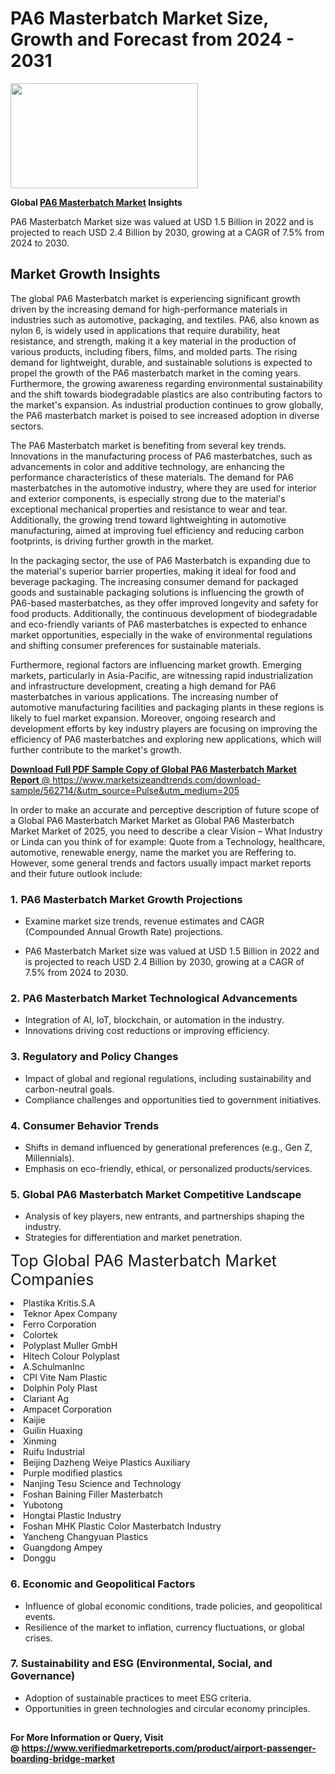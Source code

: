 <H1>PA6 Masterbatch Market Size, Growth and Forecast from 2024 - 2031</H1><img class="aligncenter size-medium wp-image-584254" src="https://thirdeyenews.in/wp-content/uploads/2024/09/Global-Market-Research-300x168.jpeg" alt="" width="300" height="168" /><p><strong>Global&nbsp;<a href="https://www.marketsizeandtrends.com/download-sample/562714/&amp;utm_source=Pulse&amp;utm_medium=205">PA6 Masterbatch Market</a> Insights</strong></p><p>PA6 Masterbatch Market size was valued at USD 1.5 Billion in 2022 and is projected to reach USD 2.4 Billion by 2030, growing at a CAGR of 7.5% from 2024 to 2030.</p><p><h2>Market Growth Insights</h2> <p>The global PA6 Masterbatch market is experiencing significant growth driven by the increasing demand for high-performance materials in industries such as automotive, packaging, and textiles. PA6, also known as nylon 6, is widely used in applications that require durability, heat resistance, and strength, making it a key material in the production of various products, including fibers, films, and molded parts. The rising demand for lightweight, durable, and sustainable solutions is expected to propel the growth of the PA6 masterbatch market in the coming years. Furthermore, the growing awareness regarding environmental sustainability and the shift towards biodegradable plastics are also contributing factors to the market's expansion. As industrial production continues to grow globally, the PA6 masterbatch market is poised to see increased adoption in diverse sectors.</p> <p><a href="#"></a></p> <p>The PA6 Masterbatch market is benefiting from several key trends. Innovations in the manufacturing process of PA6 masterbatches, such as advancements in color and additive technology, are enhancing the performance characteristics of these materials. The demand for PA6 masterbatches in the automotive industry, where they are used for interior and exterior components, is especially strong due to the material's exceptional mechanical properties and resistance to wear and tear. Additionally, the growing trend toward lightweighting in automotive manufacturing, aimed at improving fuel efficiency and reducing carbon footprints, is driving further growth in the market.</p> <p>In the packaging sector, the use of PA6 Masterbatch is expanding due to the material's superior barrier properties, making it ideal for food and beverage packaging. The increasing consumer demand for packaged goods and sustainable packaging solutions is influencing the growth of PA6-based masterbatches, as they offer improved longevity and safety for food products. Additionally, the continuous development of biodegradable and eco-friendly variants of PA6 masterbatches is expected to enhance market opportunities, especially in the wake of environmental regulations and shifting consumer preferences for sustainable materials.</p> <p>Furthermore, regional factors are influencing market growth. Emerging markets, particularly in Asia-Pacific, are witnessing rapid industrialization and infrastructure development, creating a high demand for PA6 masterbatches in various applications. The increasing number of automotive manufacturing facilities and packaging plants in these regions is likely to fuel market expansion. Moreover, ongoing research and development efforts by key industry players are focusing on improving the efficiency of PA6 masterbatches and exploring new applications, which will further contribute to the market's growth.</p> <p><a href="#"></p><p><span class=""><strong>Download Full PDF Sample Copy of Global PA6 Masterbatch Market Report</strong> @ <a href="https://www.marketsizeandtrends.com/download-sample/562714/&amp;utm_source=Pulse&amp;utm_medium=205" target="_blank">https://www.marketsizeandtrends.com/download-sample/562714/&amp;utm_source=Pulse&amp;utm_medium=205</a></span></p><p>In order to make an accurate and perceptive description of future scope of a Global&nbsp;PA6 Masterbatch Market Market as Global&nbsp;PA6 Masterbatch Market Market of 2025, you need to describe a clear Vision &ndash; What Industry or Linda can you think of for example: Quote from a Technology, healthcare, automotive, renewable energy, name the market you are Reffering to. However, some general trends and factors usually impact market reports and their future outlook include:</p><h3>1.&nbsp;<strong>PA6 Masterbatch Market Growth Projections</strong></h3><ul><li>Examine market size trends, revenue estimates and CAGR (Compounded Annual Growth Rate) projections.</li><li><p>PA6 Masterbatch Market size was valued at USD 1.5 Billion in 2022 and is projected to reach USD 2.4 Billion by 2030, growing at a CAGR of 7.5% from 2024 to 2030.</p></li></ul><h3>2.&nbsp;<strong>PA6 Masterbatch Market Technological Advancements</strong></h3><ul><li>Integration of AI, IoT, blockchain, or automation in the industry.</li><li>Innovations driving cost reductions or improving efficiency.</li></ul><h3>3.&nbsp;<strong>Regulatory and Policy Changes</strong></h3><ul><li>Impact of global and regional regulations, including sustainability and carbon-neutral goals.</li><li>Compliance challenges and opportunities tied to government initiatives.</li></ul><h3>4.&nbsp;<strong>Consumer Behavior Trends</strong></h3><ul><li>Shifts in demand influenced by generational preferences (e.g., Gen Z, Millennials).</li><li>Emphasis on eco-friendly, ethical, or personalized products/services.</li></ul><h3>5.&nbsp;<strong>Global PA6 Masterbatch Market Competitive Landscape</strong></h3><ul><li>Analysis of key players, new entrants, and partnerships shaping the industry.</li><li>Strategies for differentiation and market penetration.</li></ul><p data-pm-slice="1 1 []"><span style="color: inherit; font-family: inherit; font-size: 25px;">Top Global PA6 Masterbatch Market Companies</span></p><div class="" data-test-id=""><p><li>Plastika Kritis.S.A</li><li> Teknor Apex Company</li><li> Ferro Corporation</li><li> Colortek</li><li> Polyplast Muller GmbH</li><li> Hitech Colour Polyplast</li><li> A.SchulmanInc</li><li> CPI Vite Nam Plastic</li><li> Dolphin Poly Plast</li><li> Clariant Ag</li><li> Ampacet Corporation</li><li> Kaijie</li><li> Guilin Huaxing</li><li> Xinming</li><li> Ruifu Industrial</li><li> Beijing Dazheng Weiye Plastics Auxiliary</li><li> Purple modified plastics</li><li> Nanjing Tesu Science and Technology</li><li> Foshan Baining Filler Masterbatch</li><li> Yubotong</li><li> Hongtai Plastic Industry</li><li> Foshan MHK Plastic Color Masterbatch Industry</li><li> Yancheng Changyuan Plastics</li><li> Guangdong Ampey</li><li> Donggu</li></p></div><h3>6.&nbsp;<strong>Economic and Geopolitical Factors</strong></h3><ul><li>Influence of global economic conditions, trade policies, and geopolitical events.</li><li>Resilience of the market to inflation, currency fluctuations, or global crises.</li></ul><h3>7.&nbsp;<strong>Sustainability and ESG (Environmental, Social, and Governance)</strong></h3><ul><li>Adoption of sustainable practices to meet ESG criteria.</li><li>Opportunities in green technologies and circular economy principles.</li></ul><h2><strong style="font-size: 14px;">For More Information or Query, Visit @&nbsp;</strong><a style="background-color: #ffffff; font-size: 14px;" href="https://www.marketsizeandtrends.com/report/pa6-masterbatch-market/" target="_blank">https://www.verifiedmarketreports.com/product/airport-passenger-boarding-bridge-market</a></h2>
